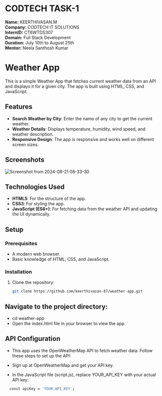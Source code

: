 # CODTECH TASK-1
**Name:** KEERTHIVASAN.M<br>
**Company:** CODTECH IT SOLUTIONS<br>
**InternID:** CT6WTDS307<br>
**Domain:** Full Stack Development<br>
**Duration:** July 10th to August 25th<br>
**Mentor:** Neela Santhosh Kumar
# Weather App

This is a simple Weather App that fetches current weather data from an API and displays it for a given city. The app is built using HTML, CSS, and JavaScript.

## Features

- **Search Weather by City**: Enter the name of any city to get the current weather.
- **Weather Details**: Displays temperature, humidity, wind speed, and weather description.
- **Responsive Design**: The app is responsive and works well on different screen sizes.

## Screenshots
![Screenshot from 2024-08-21 08-33-30](https://github.com/user-attachments/assets/fa861647-158e-4674-a623-f5583f536920)

## Technologies Used

- **HTML5**: For the structure of the app.
- **CSS3**: For styling the app.
- **JavaScript (ES6+)**: For fetching data from the weather API and updating the UI dynamically.

## Setup

### Prerequisites

- A modern web browser.
- Basic knowledge of HTML, CSS, and JavaScript.

### Installation

1. Clone the repository:
   ```bash
   git clone https://github.com/keerthivasan-87/weather-app.git

## Navigate to the project directory:
- cd weather-app
- Open the index.html file in your browser to view the app.

## API Configuration
- This app uses the OpenWeatherMap API to fetch weather data. Follow these steps to set up the API:

- Sign up at OpenWeatherMap and get your API key.

- In the JavaScript file (script.js), replace YOUR_API_KEY with your actual API key:

```bash
  const apiKey = 'YOUR_API_KEY';


